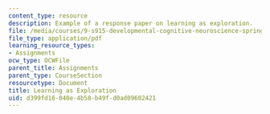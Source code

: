 ```yaml
---
content_type: resource
description: Example of a response paper on learning as exploration.
file: /media/courses/9-s915-developmental-cognitive-neuroscience-spring-2012/d399fd16040e4b58b49fd0ad09602421_MIT9_S915S12_sample_wk9.pdf
file_type: application/pdf
learning_resource_types:
- Assignments
ocw_type: OCWFile
parent_title: Assignments
parent_type: CourseSection
resourcetype: Document
title: Learning as Exploration
uid: d399fd16-040e-4b58-b49f-d0ad09602421
---
```


